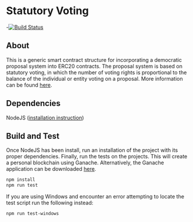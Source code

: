 # Statutory Voting

-[![Build Status](https://travis-ci.com/brandonchaffee/statutory-voting.svg?branch=master)](https://travis-ci.com/brandonchaffee/statutory-voting)

## About
This is a generic smart contract structure for incorporating a democratic proposal system into ERC20 contracts. The proposal system is based on statutory voting, in which the number of voting rights is proportional to the balance of the individual or entity voting on a proposal. More information can be found [here](https://google.com).


## Dependencies
NodeJS ([installation instruction](https://nodejs.org/en/download/))

## Build and Test
Once NodeJS has been install, run an installation of the project with its proper dependencies. Finally, run the tests on the projects. This will create a personal blockchain using Ganache. Alternatively, the Ganache application can be downloaded [here](https://github.com/trufflesuite/ganache/releases).

```sh
npm install
npm run test
```

If you are using Windows and encounter an error attempting to locate the test script run the following instead:

```sh
npm run test-windows
```
